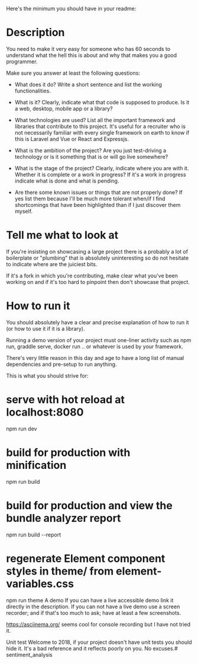

Here's the minimum you should have in your readme:

# Description
You need to make it very easy for someone who has 60 seconds to understand what the hell this is about and why that makes you a good programmer.

Make sure you answer at least the following questions:

- What does it do? Write a short sentence and list the working functionalities.

- What is it? Clearly, indicate what that code is supposed to produce. Is it a web, desktop, mobile app or a library?

- What technologies are used? List all the important framework and libraries that contribute to this project. It's useful for a recruiter who is not necessarily familiar with every single framework on earth to know if this is Laravel and Vue or React and Expressjs.

- What is the ambition of the project? Are you just test-driving a technology or is it something that is or will go live somewhere?

- What is the stage of the project? Clearly, indicate where you are with it. Whether it is complete or a work in progress? If it's a work in progress indicate what is done and what is pending.

- Are there some known issues or things that are not properly done? If yes list them because I'll be much more tolerant when/if I find shortcomings that have been highlighted than if I just discover them myself.

# Tell me what to look at
If you're insisting on showcasing a large project there is a probably a lot of boilerplate or "plumbing" that is absolutely uninteresting so do not hesitate to indicate where are the juiciest bits.

If it's a fork in which you're contributing, make clear what you've been working on and if it's too hard to pinpoint then don't showcase that project.

# How to run it
You should absolutely have a clear and precise explanation of how to run it (or how to use it if it is a library).

Running a demo version of your project must one-liner activity such as npm run, graddle serve, docker run .. or whatever is used by your framework.

There's very little reason in this day and age to have a long list of manual dependencies and pre-setup to run anything.

This is what you should strive for:

# serve with hot reload at localhost:8080
npm run dev

# build for production with minification
npm run build

# build for production and view the bundle analyzer report
npm run build --report

# regenerate Element component styles in theme/ from element-variables.css
npm run theme
A demo
If you can have a live accessible demo link it directly in the description. If you can not have a live demo use a screen recorder; and if that's too much to ask; have at least a few screenshots.

https://asciinema.org/ seems cool for console recording but I have not tried it.

Unit test
Welcome to 2018, if your project doesn't have unit tests you should hide it. It's a bad reference and it reflects poorly on you. No excuses.# sentiment_analysis

